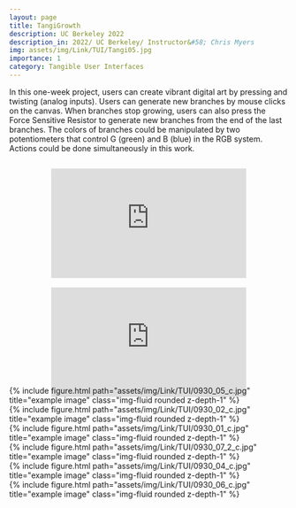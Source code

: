 ```yaml
---
layout: page
title: TangiGrowth
description: UC Berkeley 2022
description_in: 2022/ UC Berkeley/ Instructor&#58; Chris Myers
img: assets/img/Link/TUI/Tangi05.jpg
importance: 1
category: Tangible User Interfaces
---
```


In this one-week project, users can create vibrant digital art by pressing and
twisting (analog inputs). Users can generate new branches by mouse clicks
on the canvas. When branches stop growing, users can also press the Force
Sensitive Resistor to generate new branches from the end of the last branches.
The colors of branches could be manipulated by two potentiometers that
control G (green) and B (blue) in the RGB system. Actions could be done
simultaneously in this work.

<!--embeded YouTube Demo-->


<div style="position: relative; padding-bottom: 56.25%; height: 0; margin: 0 auto;">
    <iframe style="position: absolute; top: 40%; left: 50%; transform: translate(-50%, -50%); width: 70%; height: 70%; border: none; margin: 0; padding: 0;" src="https://www.youtube.com/embed/IE8grbRMqNU" title="Demo: Processing + Potentiometer + Force Sensitive Resistor" frameborder="0" allow="accelerometer; autoplay; clipboard-write; encrypted-media; gyroscope; picture-in-picture; web-share" allowfullscreen></iframe>
</div>
<div style="position: relative; padding-bottom: 56.25%; height: 0; margin: 0 auto;">
    <iframe style="position: absolute; top: 30%; left: 50%; transform: translate(-50%, -70%); width: 70%; height: 70%; border: none; margin: 0; padding: 0;" src="https://www.youtube.com/embed/ot3LJ4eVgFg" title="Processing + Potentiometer + Force Sensitive Resistor" frameborder="0" allow="accelerometer; autoplay; clipboard-write; encrypted-media; gyroscope; picture-in-picture; web-share" allowfullscreen></iframe>
</div>

<div class="row" style="transform: translateY(-160px);">
    <div class="col mt-3 mt-md-0">
    </div>
    <div class="col-8 mt-3 mt-md-0">
        {% include figure.html path="assets/img/Link/TUI/0930_05_c.jpg" title="example image" class="img-fluid rounded z-depth-1" %}
    </div>
    <div class="col mt-3 mt-md-0">
    </div>
</div>

<div class="row" style="transform: translateY(-160px);">
    <div class="col mt-3 mt-md-0">
    </div>
    <div class="col-8 mt-3 mt-md-0">
        {% include figure.html path="assets/img/Link/TUI/0930_02_c.jpg" title="example image" class="img-fluid rounded z-depth-1" %}
    </div>
    <div class="col mt-3 mt-md-0">
    </div>
</div>

<div class="row" style="transform: translateY(-160px);">
    <div class="col mt-3 mt-md-0">
    </div>
    <div class="col-8 mt-3 mt-md-0">
        {% include figure.html path="assets/img/Link/TUI/0930_01_c.jpg" title="example image" class="img-fluid rounded z-depth-1" %}
    </div>
    <div class="col mt-3 mt-md-0">
    </div>
</div>

<div class="row" style="transform: translateY(-160px);">
    <div class="col mt-3 mt-md-0">
    </div>
    <div class="col-8 mt-3 mt-md-0">
        {% include figure.html path="assets/img/Link/TUI/0930_07_2_c.jpg" title="example image" class="img-fluid rounded z-depth-1" %}
    </div>
    <div class="col mt-3 mt-md-0">
    </div>
</div>

<div class="row" style="transform: translateY(-160px);">
    <div class="col mt-3 mt-md-0">
    </div>
    <div class="col-8 mt-3 mt-md-0">
        {% include figure.html path="assets/img/Link/TUI/0930_04_c.jpg" title="example image" class="img-fluid rounded z-depth-1" %}
    </div>
    <div class="col mt-3 mt-md-0">
    </div>
</div>

<div class="row" style="transform: translateY(-160px);">
    <div class="col mt-3 mt-md-0">
    </div>
    <div class="col-8 mt-3 mt-md-0">
        {% include figure.html path="assets/img/Link/TUI/0930_06_c.jpg" title="example image" class="img-fluid rounded z-depth-1" %}
    </div>
    <div class="col mt-3 mt-md-0">
    </div>
</div>








